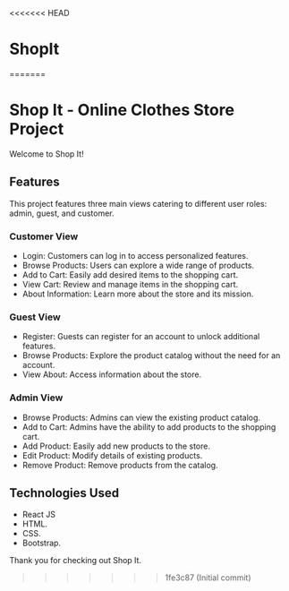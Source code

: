 <<<<<<< HEAD
# ShopIt
=======
# Shop It - Online Clothes Store Project

Welcome to Shop It!

## Features
This project features three main views catering to different user roles: admin, guest, and customer.

### Customer View
- Login: Customers can log in to access personalized features.
- Browse Products: Users can explore a wide range of products.
- Add to Cart: Easily add desired items to the shopping cart.
- View Cart: Review and manage items in the shopping cart.
- About Information: Learn more about the store and its mission.

### Guest View
- Register: Guests can register for an account to unlock additional features.
- Browse Products: Explore the product catalog without the need for an account.
- View About: Access information about the store.

### Admin View
- Browse Products: Admins can view the existing product catalog.
- Add to Cart: Admins have the ability to add products to the shopping cart.
- Add Product: Easily add new products to the store.
- Edit Product: Modify details of existing products.
- Remove Product: Remove products from the catalog.


## Technologies Used

- React JS
- HTML.
- CSS.
- Bootstrap.
  

Thank you for checking out Shop It.
>>>>>>> 1fe3c87 (Initial commit)
